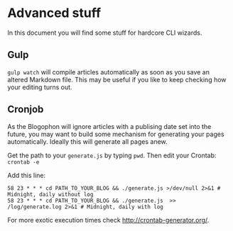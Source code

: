 Advanced stuff
==============

In this document you will find some stuff for hardcore CLI wizards.

Gulp
-----

`gulp watch` will compile articles automatically as soon as you save an altered Markdown file. This may be useful if you like to keep checking how your editing turns out.

Cronjob
-------

As the Blogophon will ignore articles with a publising date set into the future, you may want to build some mechanism for generating your pages automatically. Ideally this will generate all pages anew.

Get the path to your `generate.js` by typing `pwd`. Then edit your Crontab: `crontab -e`

Add this line:

```
58 23 * * * cd PATH_TO_YOUR_BLOG && ./generate.js >/dev/null 2>&1 # Midnight, daily without log
58 23 * * * cd PATH_TO_YOUR_BLOG && ./generate.js  >> /log/generate.log 2>&1 # Midnight, daily with log
```

For more exotic execution times check http://crontab-generator.org/.
